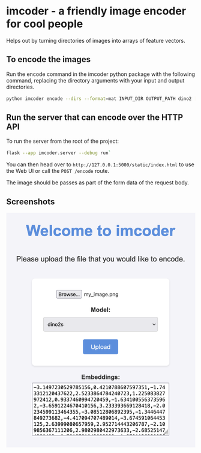 # imcoder - a friendly image encoder for cool people

Helps out by turning directories of images into arrays of feature vectors.

## To encode the images

Run the encode command in the imcoder python package with the following command, replacing the directory arguments with your input and output directories.

```bash
python imcoder encode --dirs --format=mat INPUT_DIR OUTPUT_PATH dino2 [BATCH_SIZE]
```

## Run the server that can encode over the HTTP API

To run the server from the root of the project:

```bash
flask --app imcoder.server --debug run`
```

You can then head over to `http://127.0.0.1:5000/static/index.html` to use the Web UI or call the `POST /encode` route.

The image should be passes as part of the form data of the request body.

## Screenshots

![Screenshot](./images/screenshot.png)
